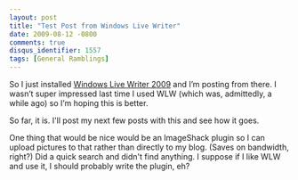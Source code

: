 ```yaml
---
layout: post
title: "Test Post from Windows Live Writer"
date: 2009-08-12 -0800
comments: true
disqus_identifier: 1557
tags: [General Ramblings]
---
```

So I just installed [Windows Live Writer
2009](http://windowslivewriter.spaces.live.com/) and I’m posting from
there. I wasn’t super impressed last time I used WLW (which was,
admittedly, a while ago) so I’m hoping this is better.

So far, it is. I'll post my next few posts with this and see how it
goes.

One thing that would be nice would be an ImageShack plugin so I can
upload pictures to that rather than directly to my blog. (Saves on
bandwidth, right?) Did a quick search and didn't find anything. I
suppose if I like WLW and use it, I should probably write the plugin,
eh?

